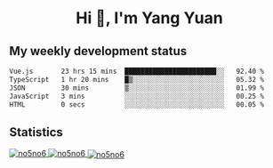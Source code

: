 <h1 align="center">Hi 👋, I'm Yang Yuan</h1>


## My weekly development status
<!--START_SECTION:waka-->

```txt
Vue.js       23 hrs 15 mins  ███████████████████████░░   92.40 %
TypeScript   1 hr 20 mins    █▒░░░░░░░░░░░░░░░░░░░░░░░   05.32 %
JSON         30 mins         ▒░░░░░░░░░░░░░░░░░░░░░░░░   01.99 %
JavaScript   3 mins          ░░░░░░░░░░░░░░░░░░░░░░░░░   00.25 %
HTML         0 secs          ░░░░░░░░░░░░░░░░░░░░░░░░░   00.05 %
```

<!--END_SECTION:waka-->

## Statistics
<a href="https://github.com/anuraghazra/github-readme-stats">
  <img src="https://github-readme-stats.vercel.app/api/top-langs/?username=no5no6&theme=dracula" alt="no5no6">
</a>
<a href="https://github.com/anuraghazra/github-readme-stats">
  <img src="https://github-readme-stats.vercel.app/api?username=no5no6&show_icons=true&theme=dracula&line_height=40" alt="no5no6">
</a>
<a href="https://github.com/anuraghazra/github-readme-stats">
  <img align="center" src="https://github-readme-streak-stats.herokuapp.com/?user=no5no6&theme=dracula" alt="no5no6" />
</a>